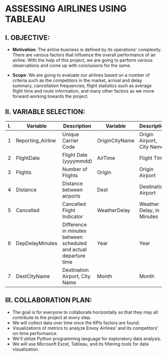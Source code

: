 # ASSESSING AIRLINES USING TABLEAU

## I. OBJECTIVE:

- **Motivation**: The airline business is defined by its operations' complexity. There are various factors that influence the overall performance of an airline. With the help of this project, we are going to perform various observations and come up with conclusions for the same.

- **Scope**: We are going to evaluate our airlines based on a number of criteria such as the competitors in the market, arrival and delay summary, cancellation frequencies, flight statistics such as average flight time and route information, and many other factors as we move forward working towards the project.

## II. VARIABLE SELECTION:

| I.  | Variable          | Description                                 | Variable        | Description                       |
|----|------------------|-------------------------------------|----------------|----------------------------------|
| 1  | Reporting_Airline | Unique Carrier Code                 | OriginCityName | Origin Airport, City Name        |
| 2  | FlightDate       | Flight Date (yyyymmdd)              | AirTime        | Flight Time                      |
| 3  | Flights         | Number of Flights                   | Origin         | Origin Airport                   |
| 4  | Distance        | Distance between airports           | Dest           | Destination Airport              |
| 5  | Cancelled       | Cancelled Flight Indicator          | WeatherDelay   | Weather Delay, in Minutes        |
| 6  | DepDelayMinutes | Difference in minutes between scheduled and actual departure time | Year           | Year                              |
| 7  | DestCityName    | Destination Airport, City Name      | Month          | Month                             |

## III. COLLABORATION PLAN:

- The goal is for everyone to collaborate horizontally so that they may all contribute to the project at every step.
- We will collect data over time once the KPIs factors are found.
- Visualizations of metrics to analyze Envoy Airlines' and its competitors' on-time performance.
- We'll utilize Python programming language for exploratory data analysis.
- We will use Microsoft Excel, Tableau, and its filtering tools for data visualization.

